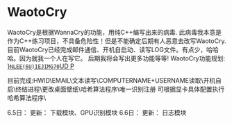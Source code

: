 # WaotoCry
WaotoCry是根据WannaCry的功能，用纯C++编写出来的病毒.
此病毒我本意是作为C++练习项目，不具备危险性！但是不能确定后期有人恶意去改写WaotoCry.
目前WaotoCry已经完成邮件通信、开机自启动、读写LOG文件。有点少，哈哈哈。因为就我一个人在写它。
后期我将会写出更多功能等等!
WaotoCry功能规划:
[}`NLEE(6U)IEJIMG70`UD P](https://user-images.githubusercontent.com/69994181/120599147-b3b4f580-c479-11eb-9e8b-6f14c0085865.png)

目前完成:HWID\EMAIL\文本读写\COMPUTERNAME+USERNAME读取\开机自启\终结进程\更改桌面壁纸\哈希算法程序\唯一识别注册
可根据显卡具体配置执行哈希算法程序\
	

6.5日：
更新：
下载模块、GPU识别模块
6.6日：
更新：
日志模块	
